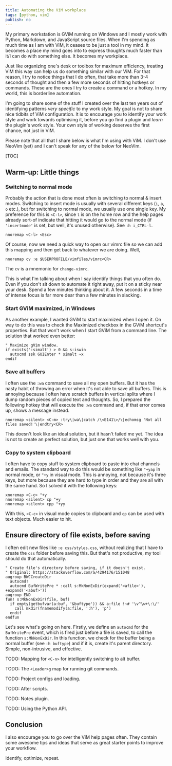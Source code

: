 ```yaml
---
title: Automating the ViM workplace
tags: [python, vim]
publish: no
---
```


My primary workstation is GViM running on Windows and I mostly work with Python, Markdown,
and JavaScript source files. When I'm spending as much time as I am with ViM, it ceases to be just a
tool in my mind. It becomes a place my mind goes into to express thoughts much faster than it/I can
do with something else. It becomes my workplace.

Just like organizing one's desk or toolbox for maximum efficiency, treating ViM this way can help us
do something similar with our ViM. For that reason, I try to notice things that I do often, that
take more than 3-4 seconds of thought and then a few more seconds of hitting hotkeys or commands.
These are the ones I try to create a command or a hotkey. In my world, this is borderline
automation.

I'm going to share some of the stuff I created over the last ten years out of identifying patterns
*very specific* to my work style. My goal is not to share nice tidbits of ViM configuration. It is
to encourage you to identify your work style and work towards optimising it, before you go find a
plugin and *learn* the plugin's work style. Your own style of working deserves the first chance, not
just in ViM.

Please note that all that I share below is what I'm using with ViM. I don't use NeoVim (yet) and I
can't speak for any of the below for NeoVim.

[TOC]

## Warm-up: Little things

### Switching to normal mode

Probably the action that is done most often is switching to normal & insert modes. Switching to
insert mode is usually with several different keys (`i`, `a`, `o` etc.), but for switching to normal
mode, we usually use one single key. My preference for this is `<C-l>`, since `l` is on the home row
and the help pages already sort-of indicate that hitting it would go to the normal mode (if
`'insertmode'` is set, but well, it's unused otherwise). See `:h i_CTRL-l`.

```vim
nnoremap <C-l> <Esc>
```

Of course, now we need a quick way to open our vimrc file so we can add this mapping and then get
back to whatever we are doing. Well,

```vim
nnoremap cv :e $USERPROFILE/vimfiles/vimrc<CR>
```

The `cv` is a mnemonic for `change-vimrc`.

This is what I'm talking about when I say identify things that you often do. Even if you don't sit
down to automate it right away, put it on a sticky near your desk. Spend a few minutes thinking
about it. A few seconds in a time of intense focus is far more dear than a few minutes in slacking.

### Start GViM maximized, in Windows

As another example, I wanted GViM to start maximized when I open it. On way to do this was to check
the Maximized checkbox in the GViM shortcut's properties. But that won't work when I start GViM from
a command line. The solution that worked even better:

```vim
" Maximize gVim window.
if exists(':simalt') > 0 && s:iswin
  autocmd ssk GUIEnter * simalt ~x
endif
```

### Save all buffers

I often use the `:wa` command to save all my open buffers. But it has the nasty habit of throwing an
error when it's not able to save all buffers. This is annoying because I often have scratch buffers
in vertical splits where I dump random pieces of copied text and thoughts. So, I prepared the
following hotkey that will execute the `:wa` command and, if that error comes up, shows a message
instead.

```vim
nnoremap <silent> <C-m> :try\|wa\|catch /\<E141\>/\|echomsg 'Not all files saved!'\|endtry<CR>
```

This doesn't look like an ideal solution, but it hasn't failed me yet. The idea is not to create an
perfect solution, but just one that works well with you.

### Copy to system clipboard

I often have to copy stuff to system clipboard to paste into chat channels and emails. The standard
way to do this would be something like `"+yap` in normal mode, or `"+y` in visual mode. This is
annoying, not because it's three keys, but more because they are hard to type in order and they are
all with the same hand. So I solved it with the following keys:

```vim
xnoremap <C-c> "+y
nnoremap <silent> cp "+y
nnoremap <silent> cpp "+yy
```

With this, `<C-c>` in visual mode copies to clipboard and `cp` can be used with text objects. Much
easier to hit.


## Ensure directory of file exists, before saving

I often edit new files like `:e css/styles.css`, without realizing that I have to create the `css`
folder before saving this. But that's not productive, my tool should do that automatically.

```vim
" Create file's directory before saving, if it doesn't exist.
" Original: https://stackoverflow.com/a/4294176/151048
augroup BWCCreateDir
  autocmd!
  autocmd BufWritePre * :call s:MkNonExDir(expand('<afile>'), +expand('<abuf>'))
augroup END
fun! s:MkNonExDir(file, buf)
  if empty(getbufvar(a:buf, '&buftype')) && a:file !~# '\v^\w+\:\/'
    call mkdir(fnamemodify(a:file, ':h'), 'p')
  endif
endfun
```

Let's see what's going on here. Firstly, we define an `autocmd` for the `BufWritePre` event, which
is fired just before a file is saved, to call the function `s:MkNonExDir`. In this function, we
check for the buffer being a normal buffer (see `:h buftype`) and if it is, create it's parent
directory. Simple, non-intrusive, and effective.

TODO: Mapping for `<C-n>` for intelligently switching to alt buffer.

TODO: The `<Leader>g` map for running git commands.

TODO: Project configs and loading.

TODO: After scripts.

TODO: Notes plugin.

TODO: Using the Python API.






## Conclusion

I also encourage you to go over the ViM help pages often. They contain some awesome tips and ideas
that serve as great starter points to improve your workflow.

Identify, optimize, repeat.
